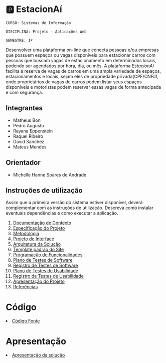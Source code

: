 
# 🅿️ EstacionAí 

`CURSO: Sistemas de Informação`

`DISCIPLINA: Projeto - Aplicações Web`

`SEMESTRE: 1º`

Desenvolver uma plataforma on-line que conecta pessoas e/ou empresas que possuem espaços ou vagas disponíveis para estacionar carros com pessoas que buscam vagas de estacionamento em determinados locais, podendo ser agendados por hora, dia, ou mês. A plataforma *EstacionAí* facilita a reserva de vagas de carros em uma ampla variedade de espaços, estacionamentos e locais, sejam eles de propriedade privada(CPF/CNPJ), onde proprietários de vagas de carros podem listar seus espaços disponíveis e motoristas podem reservar essas vagas de forma antecipada e com segurança.

## Integrantes

* Matheus Bon
* Pedro Augusto
* Rayana Eppenstein
* Raquel Ribeiro
* David Sanchez
* Mateus Mendes

## Orientador

* Michelle Hanne Soares de Andrade

## Instruções de utilização

Assim que a primeira versão do sistema estiver disponível, deverá complementar com as instruções de utilização. Descreva como instalar eventuais dependências e como executar a aplicação.

<ol>
<li><a href="docs/01-Documentação de Contexto.md"> Documentação de Contexto</a></li>
<li><a href="docs/02-Especificação do Projeto.md"> Especificação do Projeto</a></li>
<li><a href="docs/03-Metodologia.md"> Metodologia</a></li>
<li><a href="docs/04-Projeto de Interface.md"> Projeto de Interface</a></li>
<li><a href="docs/05-Arquitetura da Solução.md"> Arquitetura da Solução</a></li>
<li><a href="docs/06-Template padrão do Site.md"> Template padrão do Site</a></li>
<li><a href="docs/07-Programação de Funcionalidades.md"> Programação de Funcionalidades</a></li>
<li><a href="docs/08-Plano de Testes de Software.md"> Plano de Testes de Software</a></li>
<li><a href="docs/09-Registro de Testes de Software.md"> Registro de Testes de Software</a></li>
<li><a href="docs/10-Plano de Testes de Usabilidade.md"> Plano de Testes de Usabilidade</a></li>
<li><a href="docs/11-Registro de Testes de Usabilidade.md"> Registro de Testes de Usabilidade</a></li>
<li><a href="docs/12-Apresentação do Projeto.md"> Apresentação do Projeto</a></li>
<li><a href="docs/13-Referências.md"> Referências</a></li>
</ol>

# Código

<li><a href="src/README.md"> Código Fonte</a></li>

# Apresentação

<li><a href="presentation/README.md"> Apresentação da solução</a></li>


